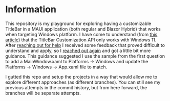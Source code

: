 # Information

This repository is my playground for exploring having a customizable TitleBar in a MAUI application (both regular and Blazor Hybrid) that works when targeting Windows platform.  I have come to understand (from [this article](https://docs.microsoft.com/en-us/windows/apps/develop/title-bar?tabs=winui3)) that the TitleBar Customization API only works with Windows 11.  After [reaching out for help](https://docs.microsoft.com/en-us/answers/questions/914870/blazor-hybrid-maui-application-window-customizatio.html) I received some feedback that proved difficult to understand and apply, so I [reached out again](https://docs.microsoft.com/en-us/answers/questions/918672/blazor-hybrid-maui-customize-titlebar.html?childToView=923053#comment-923053) and got a little bit more guidance.  This guidance suggested I use the sample from the first question to add a MainWindow.xaml to Platforms -> Windows and update the Platforms -> Windows -> App.xaml file to match.  

I gutted this repo and setup the projects in a way that would allow me to explore different approaches (as different branches).  You can still see my previous attempts in the commit history, but from here forward, the branches will be separate attempts.